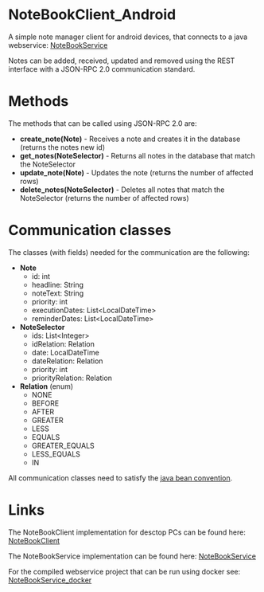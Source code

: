 # NoteBookClient_Android

A simple note manager client for android devices, that connects to a java webservice: [NoteBookService](https://github.com/tfassbender/NoteBookService)

Notes can be added, received, updated and removed using the REST interface with a JSON-RPC 2.0 communication standard.


# Methods

The methods that can be called using JSON-RPC 2.0 are:

* **create_note(Note)** - Receives a note and creates it in the database (returns the notes new id)
* **get_notes(NoteSelector)** - Returns all notes in the database that match the NoteSelector
* **update_note(Note)** - Updates the note (returns the number of affected rows)
* **delete_notes(NoteSelector)** - Deletes all notes that match the NoteSelector (returns the number of affected rows)

# Communication classes

The classes (with fields) needed for the communication are the following:

* **Note**
    * id: int
    * headline: String
    * noteText: String
    * priority: int
    * executionDates: List&lt;LocalDateTime&gt;
    * reminderDates: List&lt;LocalDateTime&gt;
* **NoteSelector**
    * ids: List&lt;Integer&gt;
    * idRelation: Relation
    * date: LocalDateTime
    * dateRelation: Relation
    * priority: int
    * priorityRelation: Relation
* **Relation** (enum)
    * NONE
    * BEFORE
    * AFTER
    * GREATER
    * LESS
    * EQUALS
    * GREATER_EQUALS
    * LESS_EQUALS
    * IN
  
All communication classes need to satisfy the [java bean convention](https://en.wikipedia.org/wiki/JavaBeans).

# Links

The NoteBookClient implementation for desctop PCs can be found here: [NoteBookClient](https://github.com/tfassbender/NoteBookClient)

The NoteBookService implementation can be found here: [NoteBookService](https://github.com/tfassbender/NoteBookService)

For the compiled webservice project that can be run using docker see: [NoteBookService_docker](https://github.com/tfassbender/NoteBookService_docker)

